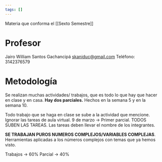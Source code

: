 ```yaml
---
tags: []
---
```

Materia que conforma el [[Sexto Semestre]]

# Profesor
Jairo William Santos Gachancipá
skaniduc@gmail.com
Teléfono: 3142376579

# Metodología

Se realizan muchas actividades/ trabajos, que es todo lo que hay que hacer en clase y en casa.
**Hay dos parciales.** Hechos en la semana 5 y en la semana 10.

Todo trabajo que se haga en clase se sube a la actividad que mencione. Ignorar las tareas de aula virtual.
9 de marzo -> Primer parcial. TODOS SUBEN LAS TAREAS. Las tareas deben llevar el nombre de los integrantes.

**SE TRABAJAN PUROS NUMEROS COMPLEJOS/VARIABLES COMPLEJAS**. Herramientas aplicadas a los números complejos con temas que ya hemos visto. 

Trabajos -> 60%
Parcial -> 40%



